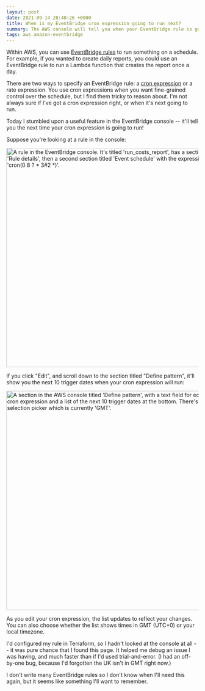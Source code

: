 ```yaml
---
layout: post
date: 2021-09-14 20:40:26 +0000
title: When is my EventBridge cron expression going to run next?
summary: The AWS console will tell you when your EventBridge rule is going to run… if you know where to look.
tags: aws amazon-eventbridge
---
```


Within AWS, you can use [EventBridge rules] to run something on a schedule.
For example, if you wanted to create daily reports, you could use an EventBridge rule to run a Lambda function that creates the report once a day.

There are two ways to specify an EventBridge rule: a [cron expression] or a rate expression.
You use cron expressions when you want fine-grained control over the schedule, but I find them tricky to reason about.
I'm not always sure if I've got a cron expression right, or when it's next going to run.

Today I stumbled upon a useful feature in the EventBridge console -- it'll tell you the next time your cron expression is going to run!

Suppose you're looking at a rule in the console:

<img src="/images/2021/eventbridge_rule_2x.png" srcset="/images/2021/eventbridge_rule_1x.png 1x, /images/2021/eventbridge_rule_2x.png 2x" style="width: 574px;" alt="A rule in the EventBridge console. It's titled 'run_costs_report', has a section titled 'Rule details', then a second section titled 'Event schedule' with the expression 'cron(0 8 ? * 3#2 *)'.">

If you click "Edit", and scroll down to the section titled "Define pattern", it'll show you the next 10 trigger dates when your cron expression will run:

<img src="/images/2021/eventbridge_trigger_dates_2x.png" srcset="/images/2021/eventbridge_trigger_dates_1x.png 1x, /images/2021/eventbridge_trigger_dates_2x.png 2x" style="width: 574px;" alt="A section in the AWS console titled 'Define pattern', with a text field for editing a cron expression and a list of the next 10 trigger dates at the bottom. There's a selection picker which is currently 'GMT'.">

As you edit your cron expression, the list updates to reflect your changes.
You can also choose whether the list shows times in GMT (UTC+0) or your local timezone.

I'd configured my rule in Terraform, so I hadn't looked at the console at all -- it was pure chance that I found this page.
It helped me debug an issue I was having, and much faster than if I'd used trial-and-error.
(I had an off-by-one bug, because I'd forgotten the UK isn't in GMT right now.)

I don't write many EventBridge rules so I don't know when I'll need this again, but it seems like something I'll want to remember.

[EventBridge rules]: https://docs.aws.amazon.com/eventbridge/latest/userguide/eb-create-rule-schedule.html
[cron expression]: https://docs.aws.amazon.com/eventbridge/latest/userguide/eb-create-rule-schedule.html#eb-cron-expressions
